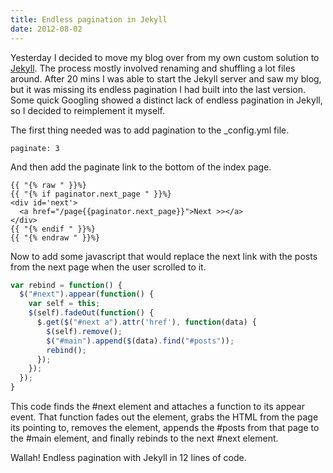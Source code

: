 ```yaml
---
title: Endless pagination in Jekyll
date: 2012-08-02
---
```

Yesterday I decided to move my blog over from my own custom solution to [Jekyll](https://github.com/mojombo/jekyll/).
The process mostly involved renaming and shuffling a lot files
around. After 20 mins I was able to start the Jekyll server and saw my blog, but it 
was missing its endless pagination I had built into the last version.  Some quick 
Googling showed a distinct lack of endless pagination in Jekyll, so I 
decided to reimplement it myself.

The first thing needed was to add pagination to the \_config.yml file.

    paginate: 3

And then add the paginate link to the bottom of the index page.

    {{ "{% raw " }}%}
    {{ "{% if paginator.next_page " }}%}
    <div id='next'>
      <a href="/page{{paginator.next_page}}">Next >></a>
    </div>
    {{ "{% endif " }}%}
    {{ "{% endraw " }}%}

Now to add some javascript that would replace the next link with the posts from
the next page when the user scrolled to it.
```javascript
var rebind = function() {
  $("#next").appear(function() {
    var self = this;
    $(self).fadeOut(function() {
      $.get($("#next a").attr('href'), function(data) {
        $(self).remove();
        $("#main").append($(data).find("#posts"));
        rebind();
      });
    });
  });
}
```

This code finds the \#next element and attaches a function to its appear event.
That function fades out the element, grabs the HTML from the page its pointing
to, removes the element, appends the \#posts from that page to the \#main
element, and finally rebinds to the next \#next element.

Wallah! Endless pagination with Jekyll in 12 lines of code.
